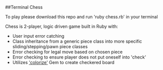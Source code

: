 ##Terminal Chess

To play please download this repo and run 'ruby chess.rb' in your terminal

Chess is 2-player, logic driven game built in Ruby with:
* User input error catching
* Class inheritance from a generic piece class into more specific sliding/stepping/pawn piece classes
* Error checking for legal move based on chosen piece
* Error checking to ensure player does not put oneself into 'check'
* Utilizes ['colorize'](https://github.com/fazibear/colorize) Gem to create checkered board
